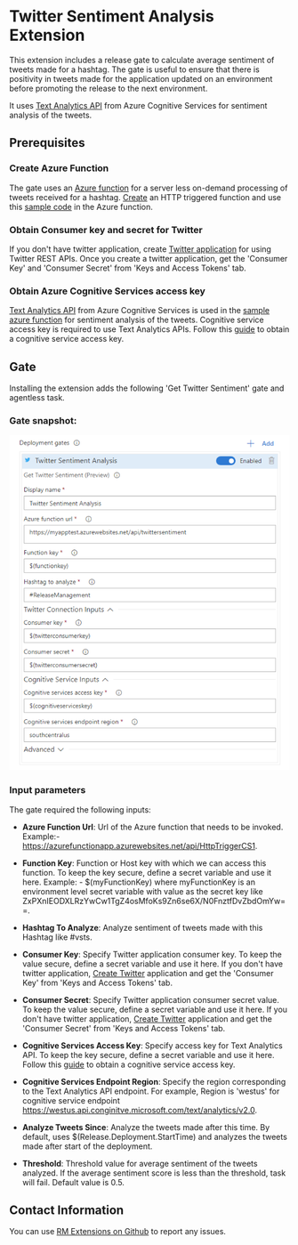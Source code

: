 # Twitter Sentiment Analysis Extension

This extension includes a release gate to calculate average sentiment of tweets made for a hashtag. The gate is useful to ensure that there is positivity in tweets made for the application updated on an environment before promoting the release to the next environment. 

It uses [Text Analytics API](https://azure.microsoft.com/en-in/services/cognitive-services/text-analytics) from Azure Cognitive Services for sentiment analysis of the tweets.

## Prerequisites

### Create Azure Function

The gate uses an [Azure function](https://azure.microsoft.com/en-us/services/functions) for a server less on-demand processing of tweets received for a hashtag. [Create](https://docs.microsoft.com/en-us/azure/azure-functions/functions-create-first-azure-function) an HTTP triggered function and use this [sample code](https://github.com/Microsoft/vsts-rm-extensions/blob/master/Extensions/TwitterSentimentAnalysis/Src/TwitterSentimentAnalysisAzureFunction.txt) in the Azure function.

### Obtain Consumer key and secret for Twitter

If you don't have twitter application, create [Twitter application](https://apps.twitter.com/) for using Twitter REST APIs. Once you create a twitter application, get the 'Consumer Key' and 'Consumer Secret' from 'Keys and Access Tokens' tab. 

### Obtain Azure Cognitive Services access key

[Text Analytics API](https://azure.microsoft.com/en-in/services/cognitive-services/text-analytics) from Azure Cognitive Services is used in the [sample azure function](https://github.com/Microsoft/vsts-rm-extensions/blob/master/Extensions/TwitterSentimentAnalysis/Src/TwitterSentimentAnalysisAzureFunction.txt) for sentiment analysis of the tweets. Cognitive service access key is required to use Text Analytics APIs. Follow this [guide](https://docs.microsoft.com/en-in/azure/cognitive-services/text-analytics/how-tos/text-analytics-how-to-access-key) to obtain a cognitive service access key. 

## Gate

Installing the extension adds the following 'Get Twitter Sentiment' gate and agentless task.

### Gate snapshot:

 ![Gate snapshot](Images/TwitterSentimentGate.png)

### Input parameters
 
 The gate required the following inputs:
 
 - **Azure Function Url**:  Url of the Azure function that needs to be invoked​. Example:- https://azurefunctionapp.azurewebsites.net/api/HttpTriggerCS1.
 
 - **Function Key**:  Function or Host key with which we can access this function. To keep the key secure, define a secret variable and use it here. Example: - $(myFunctionKey) where myFunctionKey is an environment level secret variable with value as the secret key like ZxPXnIEODXLRzYwCw1TgZ4osMfoKs9Zn6se6X/N0FnztfDvZbdOmYw==.

 - **Hashtag To Analyze**: Analyze sentiment of tweets made with this Hashtag like #vsts.

 - **Consumer Key**:  Specify Twitter application consumer key. To keep the value secure, define a secret variable and use it here. If you don't have twitter application, [Create Twitter](https://apps.twitter.com/) application and get the 'Consumer Key' from 'Keys and Access Tokens' tab.

 - **Consumer Secret**:  Specify Twitter application consumer secret value. To keep the value secure, define a secret variable and use it here. If you don't have twitter application, [Create Twitter](https://apps.twitter.com/) application and get the 'Consumer Secret' from 'Keys and Access Tokens' tab.

 - **Cognitive Services Access Key**:  Specify access key for Text Analytics API. To keep the key secure, define a secret variable and use it here. Follow this [guide](https://docs.microsoft.com/en-in/azure/cognitive-services/text-analytics/how-tos/text-analytics-how-to-access-key) to obtain a cognitive service access key.

 - **Cognitive Services Endpoint Region**:  Specify the region corresponding to the Text Analytics API endpoint. For example, Region is 'westus' for cognitive service endpoint https://westus.api.conginitve.microsoft.com/text/analytics/v2.0.

 - **Analyze Tweets Since**:  Analyze the tweets made after this time. By default, uses $(Release.Deployment.StartTime) and analyzes the tweets made after start of the deployment.

 - **Threshold**: Threshold value for average sentiment of the tweets analyzed. If the average sentiment score is less than the threshold, task will fail. Default value is 0.5.

## Contact Information
You can use [RM Extensions on Github](https://github.com/Microsoft/vsts-rm-extensions/issues) to report any issues.